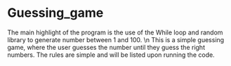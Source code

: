 # Guessing_game
The main highlight of the program is the use of the While loop and random library to generate number between 1 and 100. \n
This is a simple guessing game, where the user guesses the number until they guess the right numbers. 
The rules are simple and will be listed upon running the code. 

